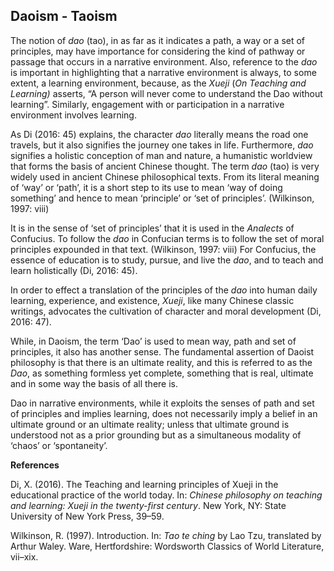 ## Daoism - Taoism

The notion of _dao_ (tao), in as far as it indicates a path, a way or a set of principles, may have importance for considering the kind of pathway or passage that occurs in a narrative environment. Also, reference to the _dao_ is important in highlighting that a narrative environment is always, to some extent, a learning environment, because, as the _Xueji_ (_On Teaching and Learning)_ asserts, “A person will never come to understand the Dao without learning”. Similarly, engagement with or participation in a narrative environment involves learning.

As Di (2016: 45) explains, the character _dao_ literally means the road one travels, but it also signifies the journey one takes in life. Furthermore, _dao_ signifies a holistic conception of man and nature, a humanistic worldview that forms the basis of ancient Chinese thought. The term _dao_ (tao) is very widely used in ancient Chinese philosophical texts. From its literal meaning of ‘way’ or ‘path’, it is a short step to its use to mean ‘way of doing something’ and hence to mean ‘principle’ or ‘set of principles’. (Wilkinson, 1997: viii)

It is in the sense of ‘set of principles’ that it is used in the _Analects_ of Confucius. To follow the _dao_ in Confucian terms is to follow the set of moral principles expounded in that text. (Wilkinson, 1997: viii) For Confucius, the essence of education is to study, pursue, and live the _dao_, and to teach and learn holistically (Di, 2016: 45).

In order to effect a translation of the principles of the _dao_ into human daily learning, experience, and existence, _Xueji_, like many Chinese classic writings, advocates the cultivation of character and moral development (Di, 2016: 47).

While, in Daoism, the term ‘Dao’ is used to mean way, path and set of principles, it also has another sense. The fundamental assertion of Daoist philosophy is that there is an ultimate reality, and this is referred to as the _Dao_, as something formless yet complete, something that is real, ultimate and in some way the basis of all there is.

Dao in narrative environments, while it exploits the senses of path and set of principles and implies learning, does not necessarily imply a belief in an ultimate ground or an ultimate reality; unless that ultimate ground is understood not as a prior grounding but as a simultaneous modality of ‘chaos’ or ‘spontaneity’.

**References**

Di, X. (2016). The Teaching and learning principles of Xueji in the educational practice of the world today. In: _Chinese philosophy on teaching and learning: Xueji in the twenty-first century_. New York, NY: State University of New York Press, 39–59.

Wilkinson, R. (1997). Introduction. In: _Tao te ching_ by Lao Tzu, translated by Arthur Waley. Ware, Hertfordshire: Wordsworth Classics of World Literature, vii–xix.

